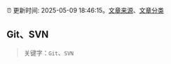 :alarm_clock: 更新时间: 2025-05-09 18:46:15。[文章来源](/README.md)、[文章分类](/TAGS.md)

## Git、SVN


> 关键字：`Git`、`SVN`



